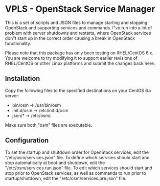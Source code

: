 VPLS - OpenStack Service Manager
===================

This is a set of scripts and JSON files to manage starting and stopping OpenStack and supporting services and commands. I"ve run into a lot of problem with server shutdowns and restarts, where OpenStack services don"t start up in the correct order causing a break in OpenStack functionality.  

Please note that this package has only been testing on RHEL/CentOS 6.x. You are welcome to try modifying it to support earlier revisions of RHEL/CentOS or other Linux platforms and submit the changes back here.  

Installation
-------------------

Copy the following files to the specified destinations on your CentOS 6.x server:  
* bin/osm -> /usr/bin/osm
* init.d/osm -> /etc/init.d/osm
* json/* -> /etc/osm/.  

Make sure both "osm" files are executable.  

Configuration
-------------------

To set the startup and shutdown order for OpenStack services, edit the "/etc/osm/services.json" file. To define which services should start and stop automatically at boot and shutdown, edit the "/etc/osm/services.run.json" file. To edit which services should start and stop prior to OpenStack services, as well as commands to run prior to startup/shutdown, edit the "/etc/osm/services.pre.json" file.